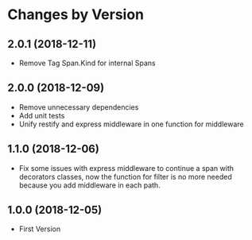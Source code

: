 # Changes by Version

## 2.0.1 (2018-12-11)

* Remove Tag Span.Kind for internal Spans

## 2.0.0 (2018-12-09)

* Remove unnecessary dependencies
* Add unit tests
* Unify restify and express middleware in one function for middleware

## 1.1.0 (2018-12-06)

* Fix some issues with express middleware to continue a span with decorators classes, now the function for filter is no more needed because you add middleware in each path.

## 1.0.0 (2018-12-05)

* First Version
